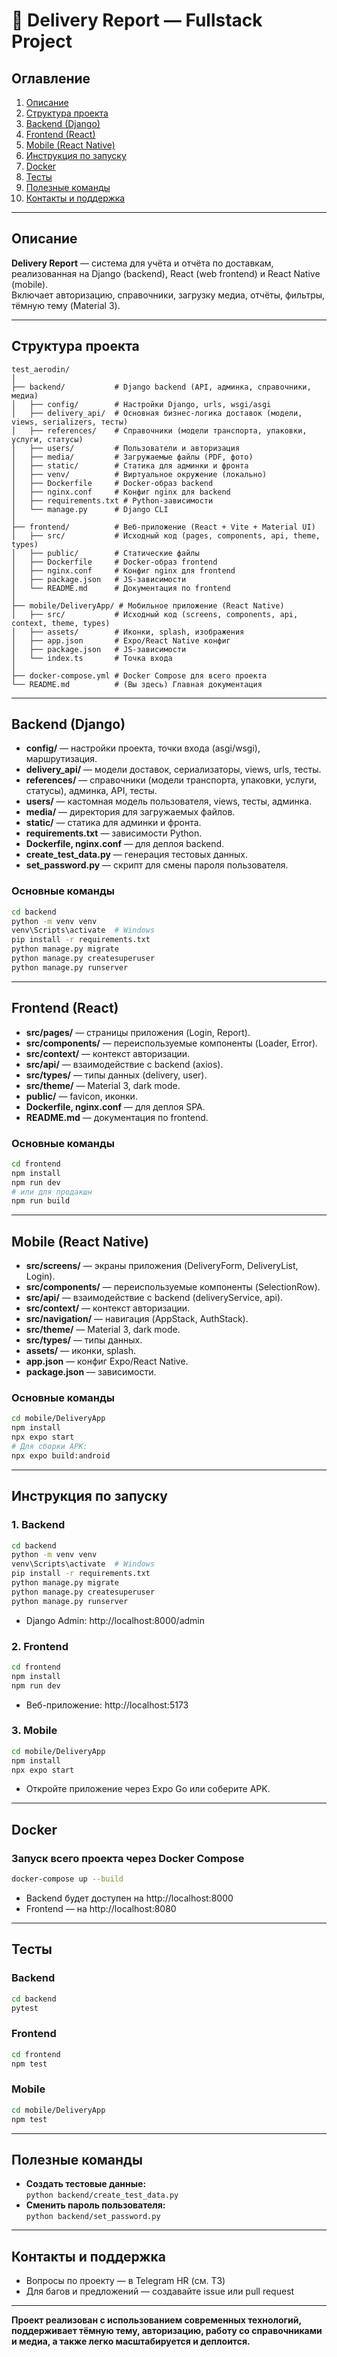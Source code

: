 # 🚚 Delivery Report — Fullstack Project

## Оглавление

1. [Описание](#описание)
2. [Структура проекта](#структура-проекта)
3. [Backend (Django)](#backend-django)
4. [Frontend (React)](#frontend-react)
5. [Mobile (React Native)](#mobile-react-native)
6. [Инструкция по запуску](#инструкция-по-запуску)
7. [Docker](#docker)
8. [Тесты](#тесты)
9. [Полезные команды](#полезные-команды)
10. [Контакты и поддержка](#контакты-и-поддержка)

---

## Описание

**Delivery Report** — система для учёта и отчёта по доставкам, реализованная на Django (backend), React (web frontend) и React Native (mobile).  
Включает авторизацию, справочники, загрузку медиа, отчёты, фильтры, тёмную тему (Material 3).

---

## Структура проекта

```
test_aerodin/
│
├── backend/           # Django backend (API, админка, справочники, медиа)
│   ├── config/        # Настройки Django, urls, wsgi/asgi
│   ├── delivery_api/  # Основная бизнес-логика доставок (модели, views, serializers, тесты)
│   ├── references/    # Справочники (модели транспорта, упаковки, услуги, статусы)
│   ├── users/         # Пользователи и авторизация
│   ├── media/         # Загружаемые файлы (PDF, фото)
│   ├── static/        # Статика для админки и фронта
│   ├── venv/          # Виртуальное окружение (локально)
│   ├── Dockerfile     # Docker-образ backend
│   ├── nginx.conf     # Конфиг nginx для backend
│   ├── requirements.txt # Python-зависимости
│   └── manage.py      # Django CLI
│
├── frontend/          # Веб-приложение (React + Vite + Material UI)
│   ├── src/           # Исходный код (pages, components, api, theme, types)
│   ├── public/        # Статические файлы
│   ├── Dockerfile     # Docker-образ frontend
│   ├── nginx.conf     # Конфиг nginx для frontend
│   ├── package.json   # JS-зависимости
│   └── README.md      # Документация по frontend
│
├── mobile/DeliveryApp/ # Мобильное приложение (React Native)
│   ├── src/           # Исходный код (screens, components, api, context, theme, types)
│   ├── assets/        # Иконки, splash, изображения
│   ├── app.json       # Expo/React Native конфиг
│   ├── package.json   # JS-зависимости
│   └── index.ts       # Точка входа
│
├── docker-compose.yml # Docker Compose для всего проекта
└── README.md          # (Вы здесь) Главная документация
```

---

## Backend (Django)

- **config/** — настройки проекта, точки входа (asgi/wsgi), маршрутизация.
- **delivery_api/** — модели доставок, сериализаторы, views, urls, тесты.
- **references/** — справочники (модели транспорта, упаковки, услуги, статусы), админка, API, тесты.
- **users/** — кастомная модель пользователя, views, тесты, админка.
- **media/** — директория для загружаемых файлов.
- **static/** — статика для админки и фронта.
- **requirements.txt** — зависимости Python.
- **Dockerfile, nginx.conf** — для деплоя backend.
- **create_test_data.py** — генерация тестовых данных.
- **set_password.py** — скрипт для смены пароля пользователя.

### Основные команды

```sh
cd backend
python -m venv venv
venv\Scripts\activate  # Windows
pip install -r requirements.txt
python manage.py migrate
python manage.py createsuperuser
python manage.py runserver
```

---

## Frontend (React)

- **src/pages/** — страницы приложения (Login, Report).
- **src/components/** — переиспользуемые компоненты (Loader, Error).
- **src/context/** — контекст авторизации.
- **src/api/** — взаимодействие с backend (axios).
- **src/types/** — типы данных (delivery, user).
- **src/theme/** — Material 3, dark mode.
- **public/** — favicon, иконки.
- **Dockerfile, nginx.conf** — для деплоя SPA.
- **README.md** — документация по frontend.

### Основные команды

```sh
cd frontend
npm install
npm run dev
# или для продакшн
npm run build
```

---

## Mobile (React Native)

- **src/screens/** — экраны приложения (DeliveryForm, DeliveryList, Login).
- **src/components/** — переиспользуемые компоненты (SelectionRow).
- **src/api/** — взаимодействие с backend (deliveryService, api).
- **src/context/** — контекст авторизации.
- **src/navigation/** — навигация (AppStack, AuthStack).
- **src/theme/** — Material 3, dark mode.
- **src/types/** — типы данных.
- **assets/** — иконки, splash.
- **app.json** — конфиг Expo/React Native.
- **package.json** — зависимости.

### Основные команды

```sh
cd mobile/DeliveryApp
npm install
npx expo start
# Для сборки APK:
npx expo build:android
```

---

## Инструкция по запуску

### 1. Backend

```sh
cd backend
python -m venv venv
venv\Scripts\activate  # Windows
pip install -r requirements.txt
python manage.py migrate
python manage.py createsuperuser
python manage.py runserver
```
- Django Admin: http://localhost:8000/admin

### 2. Frontend

```sh
cd frontend
npm install
npm run dev
```
- Веб-приложение: http://localhost:5173

### 3. Mobile

```sh
cd mobile/DeliveryApp
npm install
npx expo start
```
- Откройте приложение через Expo Go или соберите APK.

---

## Docker

### Запуск всего проекта через Docker Compose

```sh
docker-compose up --build
```

- Backend будет доступен на http://localhost:8000
- Frontend — на http://localhost:8080

---

## Тесты

### Backend

```sh
cd backend
pytest
```

### Frontend

```sh
cd frontend
npm test
```

### Mobile

```sh
cd mobile/DeliveryApp
npm test
```

---

## Полезные команды

- **Создать тестовые данные:**  
  `python backend/create_test_data.py`
- **Сменить пароль пользователя:**  
  `python backend/set_password.py`

---

## Контакты и поддержка

- Вопросы по проекту — в Telegram HR (см. ТЗ)
- Для багов и предложений — создавайте issue или pull request

---

**Проект реализован с использованием современных технологий, поддерживает тёмную тему, авторизацию, работу со справочниками и медиа, а также легко масштабируется и деплоится.** 